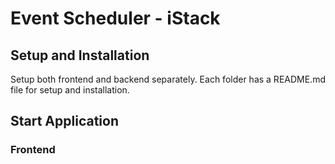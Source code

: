 # Event Scheduler - iStack

## Setup and Installation

Setup both frontend and backend separately. Each folder has a README.md file for setup and installation.


## Start Application

### Frontend
